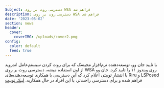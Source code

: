 ```yaml
---
Subject: دسترسی روت بر روی WSA فراهم شد
description: دسترسی روت بر روی WSA فراهم شد
date: '2023-05-02'
section: news
header:
  cover:
    coverIMG: /uploads/cover2.png
config:
  color: default
  feed: true
---
```

با تایید جان وو، توسعه‌دهنده نرم‌افزار مجیسک که برای روت کردن سیستم‌عامل اندروید از اون استفاده میشه، دسترسی روت بر روی WSA روی ویندوز ۱۱ را تایید کرد. جان وو با انتشار توییتی اعلام کرد که این دسترسی با همکاری توسعه‌دهنده‌های Riru‌ و LSPosed فراهم شده و برای دسترسی راحت‌تر، با این افراد در حال همکاریه. [لینک توییت](https://twitter.com/topjohnwu/status/1451282578514735131)
